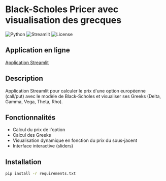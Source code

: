 # Black-Scholes Pricer avec visualisation des grecques

![Python](https://img.shields.io/badge/Python-3.10-blue)
![Streamlit](https://img.shields.io/badge/Streamlit-App-red)
![License](https://img.shields.io/badge/License-MIT-green)

## Application en ligne
[Application Streamlit](https://jfbl369-black-scholes-pricer.streamlit.app)


## Description
Application Streamlit pour calculer le prix d'une option européenne (call/put) avec le modèle de Black-Scholes et visualiser ses Greeks (Delta, Gamma, Vega, Theta, Rho).

## Fonctionnalités
- Calcul du prix de l'option
- Calcul des Greeks
- Visualisation dynamique en fonction du prix du sous-jacent
- Interface interactive (sliders)

## Installation
```bash
pip install -r requirements.txt
